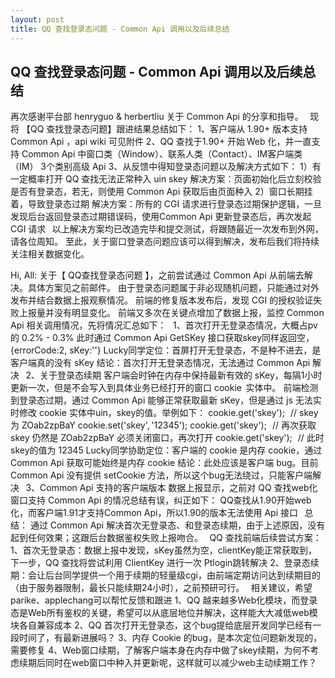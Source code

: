 ```yaml
---
layout: post
title: QQ 查找登录态问题 - Common Api 调用以及后续总结
---
```


## QQ 查找登录态问题 - Common Api 调用以及后续总结

再次感谢平台部 henryguo & herbertliu 关于 Common Api 的分享和指导。
 
现将 【QQ 查找登录态问题】跟进结果总结如下：
1、客户端从 1.90+ 版本支持 Common Api ，api wiki 可见附件
2、QQ 查找于1.90+ 开始 Web 化，并一直支持 Common Api 中窗口类（Window）、联系人类（Contact）、IM客户端类（IM） 3个类别高级 Api
3、从反馈中得知登录态问题以及解决方式如下：
1）有一定概率打开 QQ 查找无法正常种入 uin skey
解决方案：页面初始化后立刻校验是否有登录态，若无，则使用 Common Api 获取后由页面种入
2）窗口长期挂着，导致登录态过期
解决方案：所有的 CGI 请求进行登录态过期保护逻辑，一旦发现后台返回登录态过期错误码，使用Common Api 更新登录态后，再次发起 CGI 请求
 
以上解决方案均已改造完毕和提交测试，将跟随最近一次发布到外网，请各位周知。
至此，关于窗口登录态问题应该可以得到解决，发布后我们将持续关注相关数据变化。

Hi, All:
关于【 QQ查找登录态问题 】，之前尝试通过 Common Api 从前端去解决。具体方案见之前邮件。
由于登录态问题属于非必现随机问题，只能通过对外发布并结合数据上报观察情况。
前端的修复版本发布后，发现 CGI 的授权验证失败上报量并没有明显变化。
前端又多次在关键点增加了数据上报，监控 Common Api 相关调用情况，先将情况汇总如下：
 
1、首次打开无登录态情况，大概占pv的 0.2% - 0.3%
此时通过 Common Api GetSKey 接口获取skey同样返回空，{errorCode:2, sKey:''}
Lucky同学定位：首屏打开无登录态，不是种不进去，是客户端真的没有 sKey
结论：首次打开无登录态情况，无法通过 Common Api 解决
 
2、关于登录态续期
客户端会时钟在内存中保持最新有效的 sKey，每隔1小时更新一次，但是不会写入到具体业务已经打开的窗口 cookie  实体中。
前端检测到登录态过期，通过 Common Api 能够正常获取最新 sKey，但是通过 js 无法实时修改 cookie 实体中uin，skey的值。举例如下：
cookie.get('skey');   // skey为 ZOab2zpBaY
cookie.set('skey', '12345');
cookie.get('skey');   // 再次获取skey 仍然是 ZOab2zpBaY
必须关闭窗口，再次打开
cookie.get('skey');   // 此时skey的值为 12345
Lucky同学协助定位：客户端的 cookie 是内存 cookie，通过 Common Api 获取可能始终是内存 cookie
结论：此处应该是客户端 bug。目前 Common Api 没有提供 setCookie 方法，所以这个bug无法绕过，只能客户端解决
 
3、Common Api 支持的客户端版本
数据上报显示，之前对 QQ 查找web化窗口支持 Common Api 的情况总结有误，纠正如下：
QQ查找从1.90开始web化，而客户端1.91才支持Common Api，所以1.90的版本无法使用 Api 接口
 
总结：
通过 Common Api 解决首次无登录态、和登录态续期，由于上述原因，没有起到任何效果；这跟后台数据鉴权失败上报吻合。
 
QQ 查找前端后续尝试方案：
1、首次无登录态：数据上报中发现，sKey虽然为空，clientKey能正常获取到，下一步，QQ 查找将尝试利用 ClientKey 进行一次 Ptlogin跳转解决
2、登录态续期：会让后台同学提供一个用于续期的轻量级cgi，由前端定期访问达到续期目的（由于服务器限制，最长只能续期24小时），之前预研可行。
 
相关建议，希望parike、applechang可以帮忙反馈和跟进
1、QQ 越来越多Web化模块，而登录态是Web所有鉴权的关键，希望可以从底层地位并解决，这样能大大减低web模块各自兼容成本
2、QQ 首次打开无登录态，这个bug提给底层开发同学已经有一段时间了，有最新进展吗？
3、内存 Cookie 的bug，是本次定位问题新发现的，需要修复
4、Web窗口续期，了解客户端本身在内存中做了skey续期，为何不考虑续期后同时在web窗口中种入并更新呢，这样就可以减少web主动续期工作？